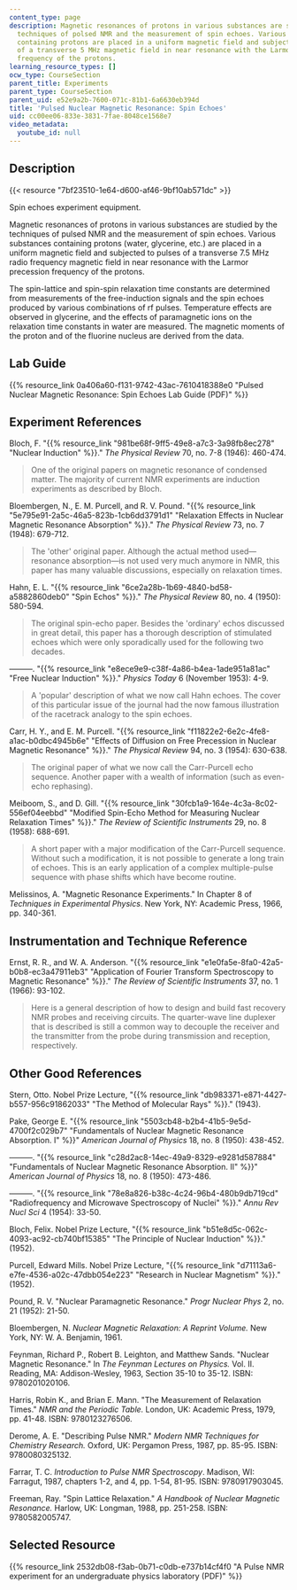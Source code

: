 ```yaml
---
content_type: page
description: Magnetic resonances of protons in various substances are studied by the
  techniques of polsed NMR and the measurement of spin echoes. Various substances
  containing protons are placed in a uniform magnetic field and subjected to polses
  of a transverse 5 MHz magnetic field in near resonance with the Larmor precession
  frequency of the protons.
learning_resource_types: []
ocw_type: CourseSection
parent_title: Experiments
parent_type: CourseSection
parent_uid: e52e9a2b-7600-071c-81b1-6a6630eb394d
title: 'Pulsed Nuclear Magnetic Resonance: Spin Echoes'
uid: cc00ee06-833e-3831-7fae-8048ce1568e7
video_metadata:
  youtube_id: null
---
```


Description
-----------

{{< resource "7bf23510-1e64-d600-af46-9bf10ab571dc" >}}

Spin echoes experiment equipment.

Magnetic resonances of protons in various substances are studied by the techniques of pulsed NMR and the measurement of spin echoes. Various substances containing protons (water, glycerine, etc.) are placed in a uniform magnetic field and subjected to pulses of a transverse 7.5 MHz radio frequency magnetic field in near resonance with the Larmor precession frequency of the protons.

The spin-lattice and spin-spin relaxation time constants are determined from measurements of the free-induction signals and the spin echoes produced by various combinations of rf pulses. Temperature effects are observed in glycerine, and the effects of paramagnetic ions on the relaxation time constants in water are measured. The magnetic moments of the proton and of the fluorine nucleus are derived from the data.

Lab Guide
---------

{{% resource_link 0a406a60-f131-9742-43ac-7610418388e0 "Pulsed Nuclear Magnetic Resonance: Spin Echoes Lab Guide (PDF)" %}}

Experiment References
---------------------

Bloch, F. "{{% resource_link "981be68f-9ff5-49e8-a7c3-3a98fb8ec278" "Nuclear Induction" %}}." _The Physical Review_ 70, no. 7-8 (1946): 460-474.

> One of the original papers on magnetic resonance of condensed matter. The majority of current NMR experiments are induction experiments as described by Bloch.

Bloembergen, N., E. M. Purcell, and R. V. Pound. "{{% resource_link "5e795e91-2a5c-46a5-823b-1cb6dd3791d1" "Relaxation Effects in Nuclear Magnetic Resonance Absorption" %}}." _The Physical Review_ 73, no. 7 (1948): 679-712.

> The 'other' original paper. Although the actual method used—resonance absorption—is not used very much anymore in NMR, this paper has many valuable discussions, especially on relaxation times.

Hahn, E. L. "{{% resource_link "6ce2a28b-1b69-4840-bd58-a5882860deb0" "Spin Echos" %}}." _The Physical Review_ 80, no. 4 (1950): 580-594.

> The original spin-echo paper. Besides the 'ordinary' echos discussed in great detail, this paper has a thorough description of stimulated echoes which were only sporadically used for the following two decades.

———. "{{% resource_link "e8ece9e9-c38f-4a86-b4ea-1ade951a81ac" "Free Nuclear Induction" %}}." _Physics Today_ 6 (November 1953): 4-9.

> A 'popular' description of what we now call Hahn echoes. The cover of this particular issue of the journal had the now famous illustration of the racetrack analogy to the spin echoes.

Carr, H. Y., and E. M. Purcell. "{{% resource_link "f11822e2-6e2c-4fe8-a1ac-b0dbc4945b6e" "Effects of Diffusion on Free Precession in Nuclear Magnetic Resonance" %}}." _The Physical Review_ 94, no. 3 (1954): 630-638.

> The original paper of what we now call the Carr-Purcell echo sequence. Another paper with a wealth of information (such as even-echo rephasing).

Meiboom, S., and D. Gill. "{{% resource_link "30fcb1a9-164e-4c3a-8c02-556ef04eebbd" "Modified Spin-Echo Method for Measuring Nuclear Relaxation Times" %}}." _The Review of Scientific Instruments_ 29, no. 8 (1958): 688-691.

> A short paper with a major modification of the Carr-Purcell sequence. Without such a modification, it is not possible to generate a long train of echoes. This is an early application of a complex multiple-pulse sequence with phase shifts which have become routine.

Melissinos, A. "Magnetic Resonance Experiments." In Chapter 8 of _Techniques in Experimental Physics_. New York, NY: Academic Press, 1966, pp. 340-361.

Instrumentation and Technique Reference
---------------------------------------

Ernst, R. R., and W. A. Anderson. "{{% resource_link "e1e0fa5e-8fa0-42a5-b0b8-ec3a47911eb3" "Application of Fourier Transform Spectroscopy to Magnetic Resonance" %}}." _The Review of Scientific Instruments_ 37, no. 1 (1966): 93-102.

> Here is a general description of how to design and build fast recovery NMR probes and receiving circuits. The quarter-wave line duplexer that is described is still a common way to decouple the receiver and the transmitter from the probe during transmission and reception, respectively.

Other Good References
---------------------

Stern, Otto. Nobel Prize Lecture, "{{% resource_link "db983371-e871-4427-b557-956c91862033" "The Method of Molecular Rays" %}}." (1943).

Pake, George E. "{{% resource_link "5503cb48-b2b4-41b5-9e5d-4700f2c029b7" "Fundamentals of Nuclear Magnetic Resonance Absorption. I" %}}" _American Journal of Physics_ 18, no. 8 (1950): 438-452.

———. "{{% resource_link "c28d2ac8-14ec-49a9-8329-e9281d587884" "Fundamentals of Nuclear Magnetic Resonance Absorption. II" %}}" _American Journal of Physics_ 18, no. 8 (1950): 473-486.

———. "{{% resource_link "78e8a826-b38c-4c24-96b4-480b9db719cd" "Radiofrequency and Microwave Spectroscopy of Nuclei" %}}." _Annu Rev Nucl Sci_ 4 (1954): 33-50.

Bloch, Felix. Nobel Prize Lecture, "{{% resource_link "b51e8d5c-062c-4093-ac92-cb740bf15385" "The Principle of Nuclear Induction" %}}." (1952).

Purcell, Edward Mills. Nobel Prize Lecture, "{{% resource_link "d71113a6-e7fe-4536-a02c-47dbb054e223" "Research in Nuclear Magnetism" %}}." (1952).

Pound, R. V. "Nuclear Paramagnetic Resonance." _Progr Nuclear Phys_ 2, no. 21 (1952): 21-50.

Bloembergen, N. _Nuclear Magnetic Relaxation: A Reprint Volume._ New York, NY: W. A. Benjamin, 1961.

Feynman, Richard P., Robert B. Leighton, and Matthew Sands. "Nuclear Magnetic Resonance." In _The Feynman Lectures on Physics._ Vol. II. Reading, MA: Addison-Wesley, 1963, Section 35-10 to 35-12. ISBN: 9780201020106.

Harris, Robin K., and Brian E. Mann. "The Measurement of Relaxation Times." _NMR and the Periodic Table._ London, UK: Academic Press, 1979, pp. 41-48. ISBN: 9780123276506.

Derome, A. E. "Describing Pulse NMR." _Modern NMR Techniques for Chemistry Research._ Oxford, UK: Pergamon Press, 1987, pp. 85-95. ISBN: 9780080325132.

Farrar, T. C. _Introduction to Pulse NMR Spectroscopy_. Madison, WI: Farragut, 1987, chapters 1-2, and 4, pp. 1-54, 81-95. ISBN: 9780917903045.

Freeman, Ray. "Spin Lattice Relaxation." _A Handbook of Nuclear Magnetic Resonance._ Harlow, UK: Longman, 1988, pp. 251-258. ISBN: 9780582005747.

Selected Resource
-----------------

{{% resource_link 2532db08-f3ab-0b71-c0db-e737b14cf4f0 "A Pulse NMR experiment for an undergraduate physics laboratory (PDF)" %}}